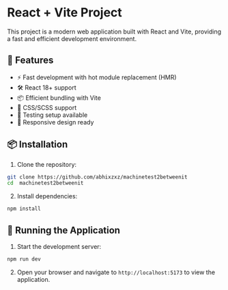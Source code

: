 # React + Vite Project

This project is a modern web application built with React and Vite, providing a fast and efficient development environment.

## 🚀 Features

- ⚡️ Fast development with hot module replacement (HMR)
- 🛠️ React 18+ support
- 📦 Efficient bundling with Vite
- 🎨 CSS/SCSS support
- 🧪 Testing setup available
- 📱 Responsive design ready

## 📦 Installation

1. Clone the repository:
```bash
git clone https://github.com/abhixzxz/machinetest2betweenit
cd  machinetest2betweenit
```

2. Install dependencies:
```bash
npm install
```

## 🚀 Running the Application

1. Start the development server:
```bash
npm run dev
```

2. Open your browser and navigate to `http://localhost:5173` to view the application.

